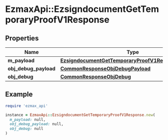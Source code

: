 # EzmaxApi::EzsigndocumentGetTemporaryProofV1Response

## Properties

| Name | Type | Description | Notes |
| ---- | ---- | ----------- | ----- |
| **m_payload** | [**EzsigndocumentGetTemporaryProofV1ResponseMPayload**](EzsigndocumentGetTemporaryProofV1ResponseMPayload.md) |  |  |
| **obj_debug_payload** | [**CommonResponseObjDebugPayload**](CommonResponseObjDebugPayload.md) |  | [optional] |
| **obj_debug** | [**CommonResponseObjDebug**](CommonResponseObjDebug.md) |  | [optional] |

## Example

```ruby
require 'ezmax_api'

instance = EzmaxApi::EzsigndocumentGetTemporaryProofV1Response.new(
  m_payload: null,
  obj_debug_payload: null,
  obj_debug: null
)
```

